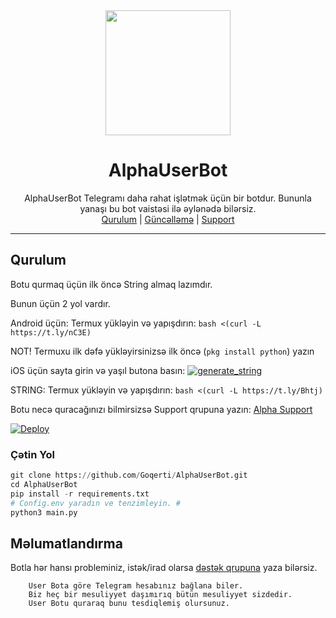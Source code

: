 <div align="center">
  <img src="https://imgyukle.com/f/2021/07/05/nAd3s.jpg" width="200" height="200">
  <h1>AlphaUserBot</h1>
</div>
<p align="center">
    AlphaUserBot Telegramı daha rahat işlətmək üçün bir botdur.
    Bununla yanaşı bu bot vaistəsi ilə əylənədə bilərsiz.
    <br>
        <a href="https://t.me/AlphaSupportaz">Qurulum</a> |
        <a href="https://t.me/AlphaResmi">Güncəlləmə</a> |
        <a href="https://t.me/AlphaSupportaz">Support</a>
    <br>
</p>

----

## Qurulum
Botu qurmaq üçün ilk öncə String almaq lazımdır.

Bunun üçün 2 yol vardır.

Android üçün: Termux yükləyin və yapışdırın: ```bash <(curl -L https://t.ly/nC3E)```

NOT! Termuxu ilk dəfə yükləyirsinizsə ilk öncə (```pkg install python```) yazın

iOS üçün sayta girin və yaşıl butona basın: <a href="https://replit.com/@SirvanTg/AlphaQurulum#.replit"><img src="https://img.shields.io/badge/run-string__session.py-blue?style=for-the-badge&logo=repl.it" alt="generate_string" /></a>

STRING: Termux yükləyin və yapışdırın: ```bash <(curl -L https://t.ly/Bhtj)```

Botu necə quracağınızı bilmirsizsə Support qrupuna yazın: [Alpha Support](https://t.me/alphasupportaz)

[![Deploy](https://www.herokucdn.com/deploy/button.svg)](https://heroku.com/deploy?template=https://github.com/Goqerti/AlphaUserBot)
### Çətin Yol
```python
git clone https://github.com/Goqerti/AlphaUserBot.git
cd AlphaUserBot
pip install -r requirements.txt
# Config.env yaradın ve tenzimleyin. #
python3 main.py
```

## Məlumatlandırma
Botla hər hansı probleminiz, istək/irad olarsa [dəstək qrupuna](https://t.me/AlphaSupportaz) yaza bilərsiz.

```
    User Bota göre Telegram hesabınız bağlana biler.
    Biz heç bir mesuliyyet daşımırıq bütün mesuliyyet sizdedir.
    User Botu quraraq bunu tesdiqlemiş olursunuz.
```
